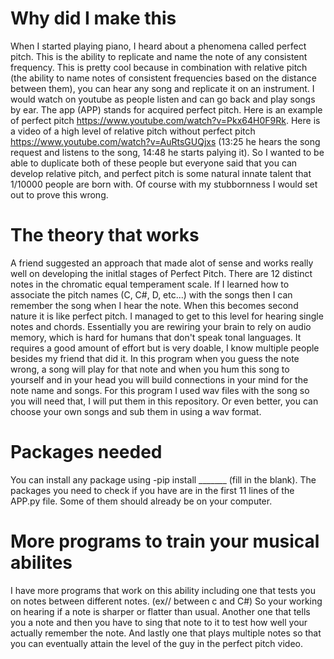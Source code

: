 # Why did I make this
When I started playing piano, I heard about a phenomena called perfect pitch. This is the ability to replicate and name the note of any consistent frequency. This is pretty cool because in combination with relative pitch (the ability to name notes of consistent frequencies based on the distance between them), you can hear any song and replicate it on an instrument. I would watch on youtube as people listen and can go back and play songs by ear. The app (APP) stands for acquired perfect pitch. Here is an example of perfect pitch https://www.youtube.com/watch?v=Pkx64H0F9Rk. Here is a video of a high level of relative pitch without perfect pitch https://www.youtube.com/watch?v=AuRtsGUQjxs (13:25 he hears the song request and listens to the song, 14:48 he starts palying it). So I wanted to be able to duplicate both of these people but everyone said that you can develop relative pitch, and perfect pitch is some natural innate talent that 1/10000 people are born with. Of course with my stubbornness I would set out to prove this wrong. 

# The theory that works
A friend suggested an approach that made alot of sense and works really well on developing the initlal stages of Perfect Pitch. There are 12 distinct notes in the chromatic equal temperament scale. If I learned how to associate the pitch names (C, C#, D, etc...) with the songs then I can remember the song when I hear the note. When this becomes second nature it is like perfect pitch. I managed to get to this level for hearing single notes and chords. Essentially you are rewiring your brain to rely on audio memory, which is hard for humans that don't speak tonal languages. It requires a good amount of effort but is very doable, I know multiple people besides my friend that did it. In this program when you guess the note wrong, a song will play for that note and when you hum this song to yourself and in your head you will build connections in your mind for the note name and songs. For this program I used wav files with the song so you will need that, I will put them in this repository. Or even better, you can choose your own songs and sub them in using a wav format.

# Packages needed
You can install any package using -pip install _______ (fill in the blank). The packages you need to check if you have are in the first 11 lines of the APP.py file. Some of them should already be on your computer.

# More programs to train your musical abilites
I have more programs that work on this ability including one that tests you on notes between different notes. (ex// between c and C#) So your working on hearing if a note is sharper or flatter than usual. Another one that tells you a note and then you have to sing that note to it to test how well your actually remember the note. And lastly one that plays multiple notes so that you can eventually attain the level of the guy in the perfect pitch video. 
